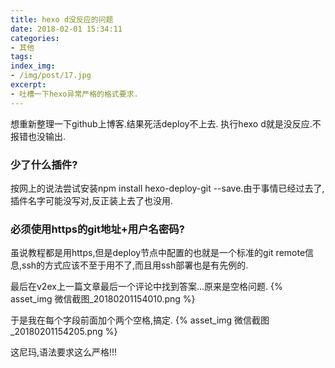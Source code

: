 ```yaml
---
title: hexo d没反应的问题
date: 2018-02-01 15:34:11
categories:
- 其他
tags:
index_img:
- /img/post/17.jpg
excerpt:
- 吐槽一下hexo异常严格的格式要求.
---
```

想重新整理一下github上博客.结果死活deploy不上去.
执行hexo d就是没反应.不报错也没输出.

### 少了什么插件?
按网上的说法尝试安装npm install hexo-deploy-git --save.由于事情已经过去了,插件名字可能没写对,反正装上去了也没用.

### 必须使用https的git地址+用户名密码?
虽说教程都是用https,但是deploy节点中配置的也就是一个标准的git remote信息,ssh的方式应该不至于用不了,而且用ssh部署也是有先例的.

最后在v2ex上一篇文章最后一个评论中找到答案...原来是空格问题.
{% asset_img 微信截图_20180201154010.png %}

于是我在每个字段前面加个两个空格,搞定.
{% asset_img 微信截图_20180201154205.png %}

这尼玛,语法要求这么严格!!!